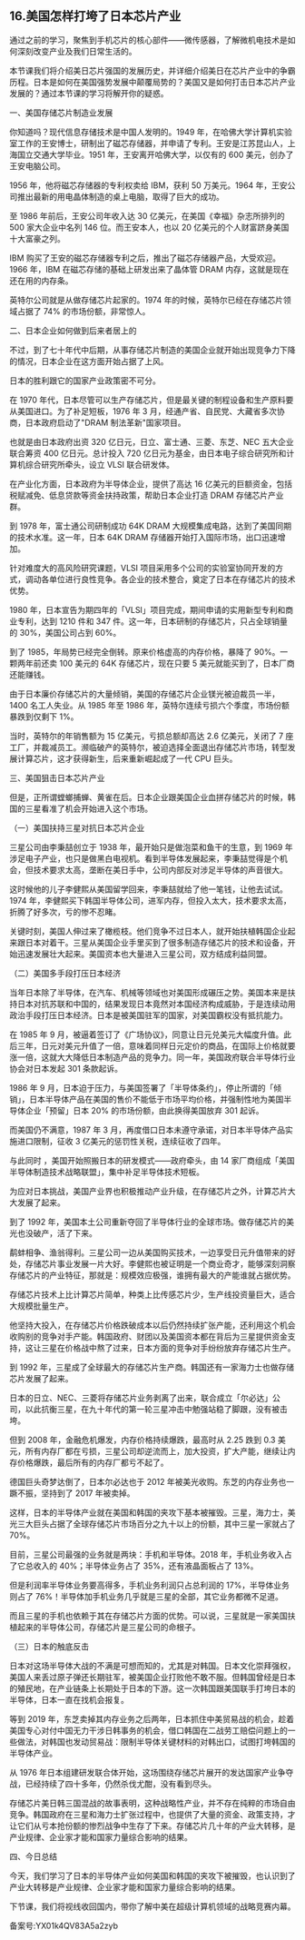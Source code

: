 ## 16.美国怎样打垮了日本芯片产业
通过之前的学习，聚焦到手机芯片的核心部件——微传感器，了解微机电技术是如何深刻改变产业及我们日常生活的。


本节课我们将介绍美日芯片强国的发展历史，并详细介绍美日在芯片产业中的争霸历程。日本是如何在美国强势发展中颠覆局势的？美国又是如何打击日本芯片产业发展的？通过本节课的学习将解开你的疑惑。


一、美国存储芯片制造业发展


你知道吗？现代信息存储技术是中国人发明的。1949 年，在哈佛大学计算机实验室工作的王安博士，研制出了磁芯存储器，并申请了专利。王安是江苏昆山人，上海国立交通大学毕业。1951 年，王安离开哈佛大学，以仅有的 600 美元，创办了王安电脑公司。


1956 年，他将磁芯存储器的专利权卖给 IBM，获利 50 万美元。1964 年，王安公司推出最新的用电晶体制造的桌上电脑，取得了巨大的成功。


至 1986 年前后，王安公司年收入达 30 亿美元，在美国《幸福》杂志所排列的 500 家大企业中名列 146 位。而王安本人，也以 20 亿美元的个人财富跻身美国十大富豪之列。


IBM 购买了王安的磁芯存储器专利之后，推出了磁芯存储器产品，大受欢迎。1966 年，IBM 在磁芯存储的基础上研发出来了晶体管 DRAM 内存，这就是现在还在用的内存条。


英特尔公司就是从做存储芯片起家的。1974 年的时候，英特尔已经在存储芯片领域占据了 74% 的市场份额，非常惊人。


二、日本企业如何做到后来者居上的


不过，到了七十年代中后期，从事存储芯片制造的美国企业就开始出现竞争力下降的情况，日本企业在这方面开始占据了上风。


日本的胜利跟它的国家产业政策密不可分。


在 1970 年代，日本尽管可以生产存储芯片，但是最关键的制程设备和生产原料要从美国进口。为了补足短板，1976 年 3 月，经通产省、自民党、大藏省多次协商，日本政府启动了"DRAM 制法革新"国家项目。


也就是由日本政府出资 320 亿日元，日立、富士通、三菱、东芝、NEC 五大企业联合筹资 400 亿日元。总计投入 720 亿日元为基金，由日本电子综合研究所和计算机综合研究所牵头，设立 VLSI 联合研发体。


在产业化方面，日本政府为半导体企业，提供了高达 16 亿美元的巨额资金，包括税赋减免、低息贷款等资金扶持政策，帮助日本企业打造 DRAM 存储芯片产业群。


到 1978 年，富士通公司研制成功 64K DRAM 大规模集成电路，达到了美国同期的技术水准。这一年，日本 64K DRAM 存储器开始打入国际市场，出口迅速增加。


针对难度大的高风险研究课题，VLSI 项目采用多个公司的实验室协同开发的方式，调动各单位进行良性竞争。各企业的技术整合，奠定了日本在存储芯片的技术优势。


1980 年，日本宣告为期四年的「VLSI」项目完成，期间申请的实用新型专利和商业专利，达到 1210 件和 347 件。这一年，日本研制的存储芯片，只占全球销量的 30%，美国公司占到 60%。


到了 1985，年局势已经完全倒转。原来价格虚高的内存价格，暴降了 90%。一颗两年前还卖 100 美元的 64K 存储芯片，现在只要 5 美元就能买到了，日本厂商还能赚钱。


由于日本廉价存储芯片的大量倾销，美国的存储芯片企业镁光被迫裁员一半，1400 名工人失业。从 1985 年至 1986 年，英特尔连续亏损六个季度，市场份额暴跌到仅剩下 1%。


当时，英特尔的年销售额为 15 亿美元，亏损总额却高达 2.6 亿美元，关闭了 7 座工厂，并裁减员工。濒临破产的英特尔，被迫选择全面退出存储芯片市场，转型发展计算芯片，这才获得新生，后来重新崛起成了一代 CPU 巨头。


三、美国狙击日本芯片产业


但是，正所谓螳螂捕蝉、黄雀在后。日本企业跟美国企业血拼存储芯片的时候，韩国的三星看准了机会开始进入这个市场。


（一）美国扶持三星对抗日本芯片企业


三星公司由李秉喆创立于 1938 年，最开始只是做泡菜和鱼干的生意，到 1969 年涉足电子产业，也只是做黑白电视机。看到半导体发展起来，李秉喆觉得是个机会，但技术要求太高，垄断在美日手中，公司内部反对涉足半导体的声音很大。


这时候他的儿子李健熙从美国留学回来，李秉喆就给了他一笔钱，让他去试试。1974 年，李健熙买下韩国半导体公司，进军内存，但投入太大，技术要求太高，折腾了好多次，亏的惨不忍睹。


关键时刻，美国人伸过来了橄榄枝。他们竞争不过日本人，就开始扶植韩国企业起来跟日本对着干。三星从美国企业手里买到了很多制造存储芯片的技术和设备，开始迅速发展壮大起来。美国资本也大量进入三星公司，双方结成利益同盟。


（二）美国多手段打压日本经济


当年日本除了半导体，在汽车、机械等领域也对美国形成碾压之势。美国本来是扶持日本对抗苏联和中国的，结果发现日本竟然对本国经济构成威胁，于是连续动用政治手段打压日本经济。日本是被美国驻军的国家，对美国霸权没有抵抗能力。


在 1985 年 9 月，被逼着签订了《广场协议》，同意让日元兑美元大幅度升值。此后三年，日元对美元升值了一倍，意味着同样日元定价的商品，在国际上价格就要涨一倍，这就大大降低日本制造产品的竞争力。同一年，美国政府联合半导体行业协会对日本发起 301 条款起诉。


1986 年 9 月，日本迫于压力，与美国签署了「半导体条约」，停止所谓的「倾销」，日本半导体产品在美国的售价不能低于市场平均价格，并强制性地为美国半导体企业「预留」日本 20% 的市场份额，由此换得美国放弃 301 起诉。


而美国仍不满意，1987 年 3 月，再度借口日本未遵守承诺，对日本半导体产品实施进口限制，征收 3 亿美元的惩罚性关税，连续征收了四年。


与此同时 ，美国开始照搬日本的研发模式——政府牵头，由 14 家厂商组成「美国半导体制造技术战略联盟」，集中补足半导体技术短板。


为应对日本挑战，美国产业界也积极推动产业升级，在存储芯片之外，计算芯片大大发展了起来。


到了 1992 年，美国本土公司重新夺回了半导体行业的全球市场。做存储芯片的美光也没破产，活了下来。


鹬蚌相争、渔翁得利。三星公司一边从美国购买技术，一边享受日元升值带来的好处，存储芯片事业发展一片大好。李健熙也被证明是一个商业奇才，能够深刻洞察存储芯片的产业特征，那就是：规模效应极强，谁拥有最大的产能谁就占据优势。


存储芯片技术上比计算芯片简单，种类上比传感芯片少，生产线投资量巨大，适合大规模批量生产。


他坚持大投入，在存储芯片价格跌破成本以后仍然持续扩张产能，还利用这个机会收购别的竞争对手产能。韩国政府、财团以及美国资本都在背后为三星提供资金支持，这让三星在价格战中熬了过来，日本方面的竞争对手纷纷放弃存储芯片生产。


到 1992 年，三星成了全球最大的存储芯片生产商。韩国还有一家海力士也做存储芯片发展了起来。


日本的日立、NEC、三菱将存储芯片业务剥离了出来，联合成立「尔必达」公司，以此抗衡三星，在九十年代的第一轮三星冲击中勉强站稳了脚跟，没有被击垮。


但到 2008 年，金融危机爆发，内存价格持续爆跌，最高时从 2.25 跌到 0.3 美元，所有内存厂都在亏损，三星公司却逆流而上，加大投资，扩大产能，继续让内存价格爆跌，最后所有的内存厂都亏不起了。


德国巨头奇梦达倒了，日本尔必达也于 2012 年被美光收购。东芝的内存业务也一蹶不振，坚持到了 2017 年被卖掉。


这样，日本的半导体产业就在美国和韩国的夹攻下基本被摧毁。三星，海力士，美光三大巨头占据了全球存储芯片市场百分之九十以上的份额，其中三星一家就占了 70%。


目前，三星公司最强的业务就是两块：手机和半导体。2018 年，手机业务收入占了它总收入的 40%；半导体业务占了 35%，还有液晶面板占了 13%。


但是利润率半导体业务要高得多，手机业务利润只占总利润的 17%，半导体业务则占了 76%！半导体加手机业务几乎就是三星的全部，其它业务都微不足道。


而且三星的手机也依赖于其在存储芯片方面的优势。可以说，三星就是一家美国扶植起来的半导体公司，存储芯片是三星公司的命根子。


（三）日本的触底反击


日本对这场半导体大战的不满是可想而知的，尤其是对韩国。日本文化崇拜强权，美国人来丢过原子弹还长期驻军，被美国企业打败他不敢不服。但韩国曾经是日本的殖民地，在产业链条上长期处于日本的下游。这一次韩国跟美国联手打垮日本的半导体，日本一直在找机会报复。


等到 2019 年，东芝卖掉其内存业务之后两年，日本抓住中美贸易战的机会，趁着美国专心对付中国无力干涉日韩事务的机会，借口韩国在二战劳工赔偿问题上的一些做法，对韩国也发动贸易战：限制半导体关键材料的对韩出口，试图打垮韩国的半导体产业。


从 1976 年日本组建研发联合体开始，这场围绕存储芯片展开的发达国家产业争夺战，已经持续了四十多年，仍然杀伐尤酣，没有看到尽头。


存储芯片美日韩三国混战的故事表明，这种战略性产业，并不存在纯粹的市场自由竞争。韩国政府在三星和海力士扩张过程中，也提供了大量的资金、政策支持，才让它们从亏本抢份额的惨烈战争中生存了下来。存储芯片几十年的产业大转移，是产业规律、企业家才能和国家力量综合影响的结果。


四、今日总结


今天，我们学习了日本的半导体产业如何美国和韩国的夹攻下被摧毁，也认识到了产业大转移是产业规律、企业家才能和国家力量综合影响的结果。


下节课，我们将视线收回国内，带你了解中美在超级计算机领域的战略竞赛内幕。


备案号:YX01k4QV83A5a2zyb

